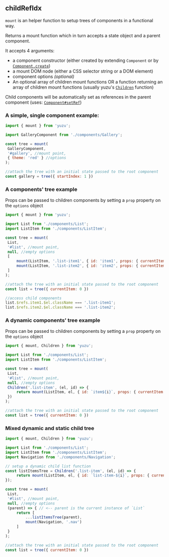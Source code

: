 <!-- Generated by documentation.js. Update this documentation by updating the source code. -->

## childRefIdx

`mount` is an helper function to setup trees of components in a functional way.

Returns a mount function which in turn accepts a state object and a parent component.

It accepts 4 arguments:

-   a component constructor (either created by extending `Component` or by [`Component.create`][1])
-   a mount DOM node (either a CSS selector string or a DOM element)
-   component options _(optional)_
-   An optional array of children mount functions OR a function returning an array of children mount functions (usually yuzu's [`Children`][2] function)

Child components will be automatically set as references in the parent component (uses: [`Component#setRef`][3])

### A simple, single component example:

```js
import { mount } from 'yuzu';

import GalleryComponent from './components/Gallery';

const tree = mount(
 GalleryComponent,
 '#gallery', //mount point,
 { theme: 'red' } //options
);

//attach the tree with an initial state passed to the root component
const gallery = tree({ startIndex: 1 })
```

### A components' tree example

Props can be passed to children components by setting a `prop` property on the `options` object

```js
import { mount } from 'yuzu';

import List from './components/List';
import ListItem from './components/ListItem';

const tree = mount(
 List,
 '#list', //mount point,
 null, //empty options
 [
     mount(ListItem, '.list-item1', { id: 'item1', props: { currentItem: 'current'} }),
     mount(ListItem, '.list-item2', { id: 'item2', props: { currentItem: 'current'} })
 ]
);

//attach the tree with an initial state passed to the root component
const list = tree({ currentItem: 0 })

//access child components
list.$refs.item1.$el.className === '.list-item1';
list.$refs.item2.$el.className === '.list-item2';
```

### A dynamic components' tree example

Props can be passed to children components by setting a `prop` property on the `options` object

```js
import { mount, Children } from 'yuzu';

import List from './components/List';
import ListItem from './components/ListItem';

const tree = mount(
 List,
 '#list', //mount point,
 null, //empty options
 Children('.list-item', (el, id) => {
     return mount(ListItem, el, { id: `item${i}`, props: { currentItem: 'current'} });
 })
);

//attach the tree with an initial state passed to the root component
const list = tree({ currentItem: 0 })
```

### Mixed dynamic and static child tree

```js
import { mount, Children } from 'yuzu';

import List from './components/List';
import ListItem from './components/ListItem';
import Navigation from './components/Navigation';

// setup a dynamic child list function
const listItemsTree = Children('.list-item', (el, id) => {
     return mount(ListItem, el, { id: `list-item-${i}`, props: { currentItem: 'current'} });
});

const tree = mount(
 List,
 '#list', //mount point,
 null, //empty options
 (parent) => { // <-- parent is the current instance of `List`
     return [
         ...listItemsTree(parent),
         mount(Navigation, '.nav')
     ]
 }
);

//attach the tree with an initial state passed to the root component
const list = tree({ currentItem: 0 })
```

[1]: ./component.md#create

[2]: ./children.md

[3]: ./component.md#setref
